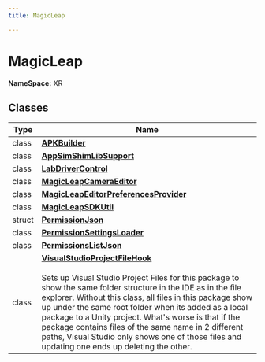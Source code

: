 ```yaml
---
title: MagicLeap

---
```


# MagicLeap



**NameSpace:** 
XR



## Classes

| Type               | Name           |
| -------------- | -------------- |
| class | **[APKBuilder](/versioned_docs/version-03-Jan-2023/unity-api/api/UnityEditor.XR.MagicLeap/APKBuilder/UnityEditor.XR.MagicLeap.APKBuilder.md)**  |
| class | **[AppSimShimLibSupport](/versioned_docs/version-03-Jan-2023/unity-api/api/UnityEditor.XR.MagicLeap/UnityEditor.XR.MagicLeap.AppSimShimLibSupport.md)**  |
| class | **[LabDriverControl](/versioned_docs/version-03-Jan-2023/unity-api/api/UnityEditor.XR.MagicLeap/LabDriverControl/UnityEditor.XR.MagicLeap.LabDriverControl.md)**  |
| class | **[MagicLeapCameraEditor](/versioned_docs/version-03-Jan-2023/unity-api/api/UnityEditor.XR.MagicLeap/UnityEditor.XR.MagicLeap.MagicLeapCameraEditor.md)**  |
| class | **[MagicLeapEditorPreferencesProvider](/versioned_docs/version-03-Jan-2023/unity-api/api/UnityEditor.XR.MagicLeap/UnityEditor.XR.MagicLeap.MagicLeapEditorPreferencesProvider.md)**  |
| class | **[MagicLeapSDKUtil](/versioned_docs/version-03-Jan-2023/unity-api/api/UnityEditor.XR.MagicLeap/MagicLeapSDKUtil/UnityEditor.XR.MagicLeap.MagicLeapSDKUtil.md)**  |
| struct | **[PermissionJson](/versioned_docs/version-03-Jan-2023/unity-api/api/UnityEditor.XR.MagicLeap/UnityEditor.XR.MagicLeap.PermissionJson.md)**  |
| class | **[PermissionSettingsLoader](/versioned_docs/version-03-Jan-2023/unity-api/api/UnityEditor.XR.MagicLeap/UnityEditor.XR.MagicLeap.PermissionSettingsLoader.md)**  |
| class | **[PermissionsListJson](/versioned_docs/version-03-Jan-2023/unity-api/api/UnityEditor.XR.MagicLeap/UnityEditor.XR.MagicLeap.PermissionsListJson.md)**  |
| class | **[VisualStudioProjectFileHook](/versioned_docs/version-03-Jan-2023/unity-api/api/UnityEditor.XR.MagicLeap/VisualStudioProjectFileHook/UnityEditor.XR.MagicLeap.VisualStudioProjectFileHook.md)** <br></br>Sets up Visual Studio Project Files for this package to show the same folder structure in the IDE as in the file explorer. Without this class, all files in this package show up under the same root folder when its added as a local package to a Unity project. What's worse is that if the package contains files of the same name in 2 different paths, Visual Studio only shows one of those files and updating one ends up deleting the other.  |







